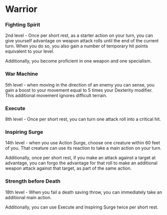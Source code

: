 # Warrior

### **Fighting Spirit**

2nd level - Once per short rest, as a starter action on your turn, you can give yourself advantage on weapon attack rolls until the end of the current turn. When you do so, you also gain a number of temporary hit points equivalent to your level.

Additionally, you become proficient in one weapon and one specialism.

### **War Machine**

5th level - when moving in the direction of an enemy you can sense, you gain a boost to your movement equal to 5 times your Dexterity modifier. This additional movement ignores difficult terrain.

### Execute

8th level - Once per short rest, you can turn one attack roll into a critical hit.

### **Inspiring Surge**

14th level - when you use Action Surge, choose one creature within 60 feet of you. That creature can use its reaction to take a main action on your turn.

Additionally, once per short rest, if you make an attack against a target at advantage, you can forgo the advantage for that roll to make an additional weapon attack against that target, as part of the same action.

### **Strength before Death**

18th level - When you fail a death saving throw, you can immediately take an additional main action.

Additionally, you can use Execute and Inspiring Surge twice per short rest.
